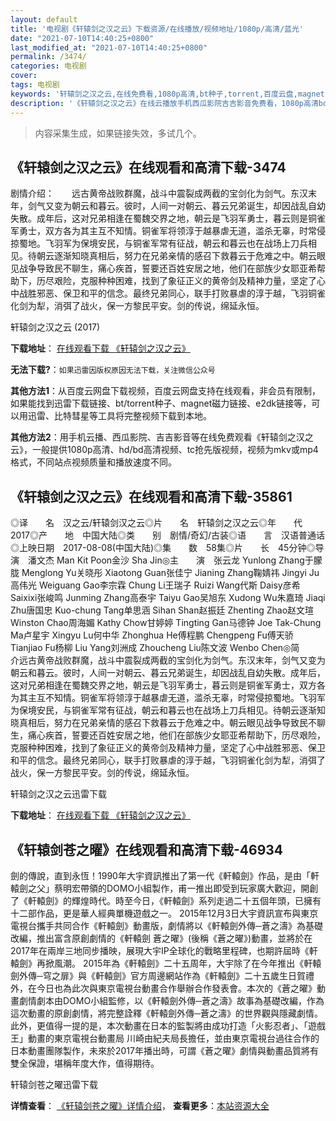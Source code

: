 ```yaml
---
layout: default
title: '电视剧《轩辕剑之汉之云》下载资源/在线播放/视频地址/1080p/高清/蓝光'
date: "2021-07-10T14:40:25+0800"
last_modified_at: "2021-07-10T14:40:25+0800"
permalink: /3474/
categories: 电视剧
cover:
tags: 电视剧
keywords: '轩辕剑之汉之云,在线免费看,1080p高清,bt种子,torrent,百度云盘,magnet,磁力链,迅雷下载资源'
description: '《轩辕剑之汉之云》在线云播放手机西瓜影院吉吉影音免费看，1080p高清bd/hd未删减完整版和tc抢先枪版，mkv/mp4格式，附带bt/torrent种子、magnet/磁力链、百度云盘、网盘资源迅雷下载链接'
---
```


>内容采集生成，如果链接失效，多试几个。


## 《轩辕剑之汉之云》在线观看和高清下载-3474

剧情介绍：　　远古黄帝战败群魔，战斗中震裂成两截的宝剑化为剑气。东汉末年，剑气又变为朝云和暮云。彼时，人间一对朝云、暮云兄弟诞生，却因战乱自幼失散。成年后，这对兄弟相逢在蜀魏交界之地，朝云是飞羽军勇士，暮云则是铜雀军勇士，双方各为其主互不知情。铜雀军将领淳于越暴虐无道，滥杀无辜，时常侵掠蜀地。飞羽军为保境安民，与铜雀军常有征战，朝云和暮云也在战场上刀兵相见。待朝云逐渐知晓真相后，努力在兄弟亲情的感召下救暮云于危难之中。朝云眼见战争导致民不聊生，痛心疾首，誓要还百姓安居之地，他们在部族少女耶亚希帮助下，历尽艰险，克服种种困难，找到了象征正义的黄帝剑及精神力量，坚定了心中战胜邪恶、保卫和平的信念。最终兄弟同心，联手打败暴虐的淳于越，飞羽铜雀化剑为犁，消弭了战火，保一方黎民平安。剑的传说，绵延永恒。


轩辕剑之汉之云 (2017)

**下载地址**： [在线观看下载 《轩辕剑之汉之云》](https://www.btbtdy.me/btdy/dy11298.html) 


**无法下载?**：`如果迅雷因版权原因无法下载，关注微信公众号 `

**其他方法1**：从百度云网盘下载视频，百度云网盘支持在线观看，非会员有限制，如果能找到迅雷下载链接、bt/torrent种子、magnet磁力链接、e2dk链接等，可以用迅雷、比特彗星等工具将完整视频下载到本地。

**其他方法2**：用手机云播、西瓜影院、吉吉影音等在线免费观看《轩辕剑之汉之云》，一般提供1080p高清、hd/bd高清视频、tc抢先版视频，视频为mkv或mp4格式，不同站点视频质量和播放速度不同。


## 《轩辕剑之汉之云》在线观看和高清下载-35861

◎译　　名　汉之云/轩辕剑汉之云◎片　　名　轩辕剑之汉之云◎年　　代　2017◎产　　地　中国大陆◎类　　别　剧情/奇幻/古装◎语　　言　汉语普通话◎上映日期　2017-08-08(中国大陆)◎集　　数　58集◎片　　长　45分钟◎导　　演　潘文杰 Man Kit Poon金沙 Sha Jin◎主　　演　张云龙 Yunlong Zhang于朦胧 Menglong Yu关晓彤 Xiaotong Guan张佳宁 Jianing Zhang鞠婧祎 Jingyi Ju高伟光 Weiguang Gao李宗霖 Chung Li王瑞子 Ruizi Wang代斯 Daisy彦希 Saixixi张峻鸣 Junming Zhang高泰宇 Taiyu Gao吴旭东 Xudong Wu朱嘉琦 Jiaqi Zhu唐国忠 Kuo-chung Tang单思涵 Sihan Shan赵振廷 Zhenting Zhao赵文瑄 Winston Chao周海媚 Kathy Chow甘婷婷 Tingting Gan马德钟 Joe Tak-Chung Ma卢星宇 Xingyu Lu何中华 Zhonghua He傅程鹏 Chengpeng Fu傅天骄 Tianjiao Fu杨柳 Liu Yang刘洲成 Zhoucheng Liu陈文波 Wenbo Chen◎简　　介远古黄帝战败群魔，战斗中震裂成两截的宝剑化为剑气。东汉末年，剑气又变为朝云和暮云。彼时，人间一对朝云、暮云兄弟诞生，却因战乱自幼失散。成年后，这对兄弟相逢在蜀魏交界之地，朝云是飞羽军勇士，暮云则是铜雀军勇士，双方各为其主互不知情。铜雀军将领淳于越暴虐无道，滥杀无辜，时常侵掠蜀地。飞羽军为保境安民，与铜雀军常有征战，朝云和暮云也在战场上刀兵相见。待朝云逐渐知晓真相后，努力在兄弟亲情的感召下救暮云于危难之中。朝云眼见战争导致民不聊生，痛心疾首，誓要还百姓安居之地，他们在部族少女耶亚希帮助下，历尽艰险，克服种种困难，找到了象征正义的黄帝剑及精神力量，坚定了心中战胜邪恶、保卫和平的信念。最终兄弟同心，联手打败暴虐的淳于越，飞羽铜雀化剑为犁，消弭了战火，保一方黎民平安。剑的传说，绵延永恒。


轩辕剑之汉之云迅雷下载

**下载地址**： [在线观看下载 《轩辕剑之汉之云》](https://www.993dy.com//vod-detail-id-27085.html) 


## 《轩辕剑苍之曜》在线观看和高清下载-46934

劍的傳說，直到永恆！1990年大宇資訊推出了第一代《軒轅劍》作品，是由「軒轅劍之父」蔡明宏帶領的DOMO小組製作，甫一推出即受到玩家廣大歡迎，開創了《軒轅劍》的輝煌時代。時至今日，《軒轅劍》系列走過二十五個年頭，已擁有十二部作品，更是華人經典單機遊戲之一。 2015年12月3日大宇資訊宣布與東京電視台攜手共同合作《軒轅劍》動畫版，劇情將以《軒轅劍外傳─蒼之濤》為基礎改編，推出富含原創劇情的《軒轅劍 蒼之曜》(後稱《蒼之曜》)動畫，並將於在2017年在兩岸三地同步播映，展現大宇IP全球化的戰略里程碑，也期許屆時《軒轅劍》再掀風潮。 2015年為《軒轅劍》二十五周年，大宇除了在今年推出《軒轅劍外傳─穹之扉》與《軒轅劍》官方周邊網站作為《軒轅劍》二十五歲生日賀禮外，在今日也為此次與東京電視台動畫合作舉辦合作發表會。本次的《蒼之曜》動畫劇情劇本由DOMO小組監修，以《軒轅劍外傳─蒼之濤》故事為基礎改編，作為這次動畫的原創劇情，將完整詮釋《軒轅劍外傳─蒼之濤》的世界觀與隱藏劇情。此外，更值得一提的是，本次動畫在日本的監製將由成功打造「火影忍者」、「遊戲王」動畫的東京電視台動畫局 川崎由紀夫局長擔任，並由東京電視台過往合作的日本動畫團隊製作，未來於2017年播出時，可謂《蒼之曜》劇情與動畫品質將有雙全保證，堪稱年度大作，值得期待。


轩辕剑苍之曜迅雷下载

**详情查看**： [《轩辕剑苍之曜》详情介绍](/movie/46934/)， **查看更多**：[本站资源大全](/movie/t/all/)

